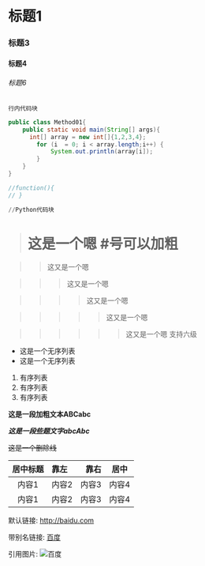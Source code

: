 # 标题1
### 标题3
#### 标题4
###### 标题6

`行内代码块`

```java
public class Method01{
	public static void main(String[] args){
      int[] array = new int[]{1,2,3,4};
        for (i  = 0; i < array.length;i++) {
        	System.out.println(array[i]);
        }
    }
}


```

```javascript
//function(){
// }
```

```python
//Python代码块
```



># 这是一个嗯 #号可以**加粗**

>>这又是一个嗯

>>>这又是一个嗯

>>>>这又是一个嗯

>>>>>这又是一个嗯

>>>>>>这又是一个嗯 支持六级




- 这是一个无序列表
- 这是一个无序列表

1. 有序列表
1. 有序列表
1. 有序列表

**这是一段加粗文本ABCabc**

**_这是一段些题文字abcAbc_**

~~这是一个删除线~~

|居中标题|靠左|靠右|居中|
|:---:|:---|---:|:---:|
|内容1|内容2|内容3|内容4|
|内容1|内容2|内容3|内容4|

默认链接: http://baidu.com

带别名链接: [百度](http://baidu.com)  

引用图片: ![百度](https://www.baidu.com/img/baidu_jgylogo3.gif)

 
